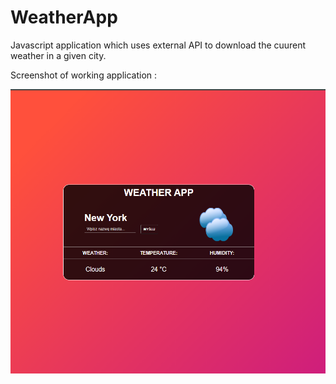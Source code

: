 # WeatherApp

Javascript application which uses external API to download the cuurent weather in a given city.

Screenshot of working application :

![](weatherAppScreenshot.PNG)
